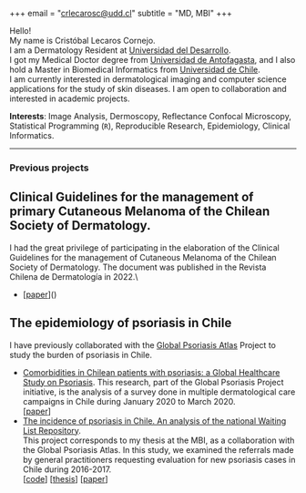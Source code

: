 +++
email = "crlecarosc@udd.cl"
subtitle = "MD, MBI"
+++

Hello!       
My name is Cristóbal Lecaros Cornejo.  
I am a Dermatology Resident at [Universidad del Desarrollo](https://www.udd.cl/).\
I got my Medical Doctor degree from [Universidad de Antofagasta](http://www.uantof.cl/), and I also hold a Master in Biomedical Informatics from [Universidad de Chile](https://cimt.uchile.cl/).  
I am currently interested in dermatological imaging and computer science applications for the study of skin diseases. I am open to collaboration and interested in academic projects.

**Interests**: Image Analysis, Dermoscopy, Reflectance Confocal Microscopy, Statistical Programming (`R`), Reproducible Research, Epidemiology, Clinical Informatics.    


---

### Previous projects

## Clinical Guidelines for the management of primary Cutaneous Melanoma of the Chilean Society of Dermatology.
I had the great privilege of participating in the elaboration of the Clinical Guidelines for the management of Cutaneous Melanoma of the Chilean Society of Dermatology. The document was published in the Revista Chilena de Dermatología in 2022.\
- [[paper](https://rcderm.org/index.php/rcderm/article/view/404)]()

## The epidemiology of psoriasis in Chile
I have previously collaborated with the [Global Psoriasis Atlas](https://globalpsoriasisatlas.org/) Project to study the burden of psoriasis in Chile.  

- [Comorbidities in Chilean patients with psoriasis: a Global Healthcare Study on Psoriasis](). This research, part of the Global Psoriasis Project initiative, is the analysis of a survey done in multiple dermatological care campaigns in Chile during January 2020 to March 2020.\
[[paper](https://doi.org/10.1111/ced.15384)]
- [The incidence of psoriasis in Chile. An analysis of the national Waiting List Repository]().  
  This project corresponds to my thesis at the MBI, as a collaboration with the Global Psoriasis Atlas. In this study, we examined the referrals made by general practitioners requesting evaluation for new psoriasis cases in Chile during 2016-2017.\
  [[code](https://github.com/clecarosc/psoriasis-incidence)]
  [[thesis](https://cimt.uchile.cl/wp-content/uploads/2020/09/ClecarosTesis.pdf)]
  [[paper](https://doi.org/10.1111/ced.14713)]